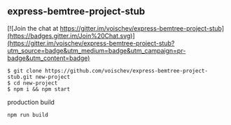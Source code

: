 ## express-bemtree-project-stub

[![Join the chat at https://gitter.im/voischev/express-bemtree-project-stub](https://badges.gitter.im/Join%20Chat.svg)](https://gitter.im/voischev/express-bemtree-project-stub?utm_source=badge&utm_medium=badge&utm_campaign=pr-badge&utm_content=badge)

```
$ git clone https://github.com/voischev/express-bemtree-project-stub.git new-project
$ cd new-project
$ npm i && npm start
```

production build
```
npm run build
```
